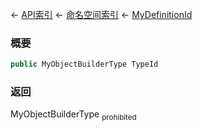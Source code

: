 ← [API索引](Api-Index) ← [命名空间索引](Namespace-Index) ← [MyDefinitionId](VRage.Game.MyDefinitionId)

### 概要

```csharp
public MyObjectBuilderType TypeId
```

### 返回

MyObjectBuilderType <sub>prohibited</sub>

